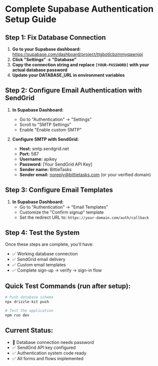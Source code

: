 # Complete Supabase Authentication Setup Guide

## Step 1: Fix Database Connection

1. **Go to your Supabase dashboard:** https://supabase.com/dashboard/project/ttgbotlcbzmmyqawnjpj
2. **Click "Settings" → "Database"**
3. **Copy the connection string and replace `[YOUR-PASSWORD]` with your actual database password**
4. **Update your DATABASE_URL in environment variables**

## Step 2: Configure Email Authentication with SendGrid

1. **In Supabase Dashboard:**
   - Go to "Authentication" → "Settings" 
   - Scroll to "SMTP Settings"
   - Enable "Enable custom SMTP"

2. **Configure SMTP with SendGrid:**
   - **Host:** smtp.sendgrid.net
   - **Port:** 587
   - **Username:** apikey
   - **Password:** [Your SendGrid API Key]
   - **Sender name:** BittieTasks
   - **Sender email:** noreply@bittietasks.com (or your verified domain)

## Step 3: Configure Email Templates

1. **In Supabase Dashboard:**
   - Go to "Authentication" → "Email Templates"
   - Customize the "Confirm signup" template
   - Set the redirect URL to: `https://your-domain.com/auth/callback`

## Step 4: Test the System

Once these steps are complete, you'll have:
- ✅ Working database connection
- ✅ SendGrid email delivery
- ✅ Custom email templates
- ✅ Complete sign-up → verify → sign-in flow

## Quick Test Commands (run after setup):

```bash
# Push database schema
npx drizzle-kit push

# Test the application
npm run dev
```

## Current Status:
- 🔧 Database connection needs password
- ✅ SendGrid API key configured
- ✅ Authentication system code ready
- ✅ All forms and flows implemented